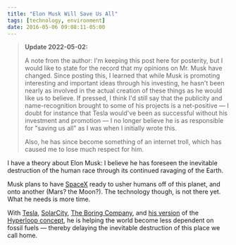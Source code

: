 ```yaml
---
title: "Elon Musk Will Save Us All"
tags: [technology, environment]
date: 2016-05-06 09:08:11-05:00
---
```


> **Update 2022-05-02:**
>
> A note from the author: I'm keeping this post here for posterity, but I would like to state for the record that my opinions on Mr. Musk have changed. Since posting this, I learned that while Musk is promoting interesting and important ideas through his investing, he hasn't been nearly as involved in the actual creation of these things as he would like us to believe. If pressed, I think I'd still say that the publicity and name-recognition brought to some of his projects is a net-positive — I doubt for instance that Tesla would've been as successful without his investment and promotion — I no longer believe he is as responsible for "saving us all" as I was when I initially wrote this.
>
> Also, he has since become something of an internet troll, which has caused me to lose much respect for him.

I have a theory about Elon Musk: I believe he has foreseen the inevitable destruction of the human race through its continued ravaging of the Earth.

Musk plans to have [SpaceX](http://www.spacex.com "SpaceX") ready to usher humans off of this planet, and onto another (Mars? the Moon?). The technology though, is not there yet. What he needs is more time.

With [Tesla](https://www.tesla.com "Tesla"), [SolarCity](http://www.solarcity.com "SolarCity"), [The Boring Company](https://www.boringcompany.com "The Boring Company"), and [his version](http://www.spacex.com/hyperloop "Hyperloop \| SpaceX") of the [Hyperloop concept](https://en.wikipedia.org/wiki/Hyperloop "Hyperloop - Wikipedia"), he is helping the world become less dependent on fossil fuels —  thereby delaying the inevitable destruction of this place we call home.
